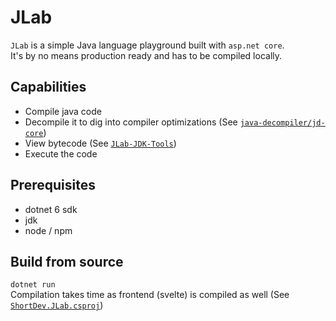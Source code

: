 # JLab
`JLab` is a simple Java language playground built with `asp.net core`.   
It's by no means production ready and has to be compiled locally.

## Capabilities
 - Compile java code
 - Decompile it to dig into compiler optimizations (See [`java-decompiler/jd-core`](https://github.com/java-decompiler/jd-core))
 - View bytecode (See [`JLab-JDK-Tools`](https://github.com/ShortDevelopment/JLab-JDK-Tools))
 - Execute the code
 
## Prerequisites
 - dotnet 6 sdk
 - jdk
 - node / npm
 
 ## Build from source
 `dotnet run`   
 Compilation takes time as frontend (svelte) is compiled as well (See [`ShortDev.JLab.csproj`](https://github.com/ShortDevelopment/JLab/blob/master/ShortDev.JLab/ShortDev.JLab.csproj))
